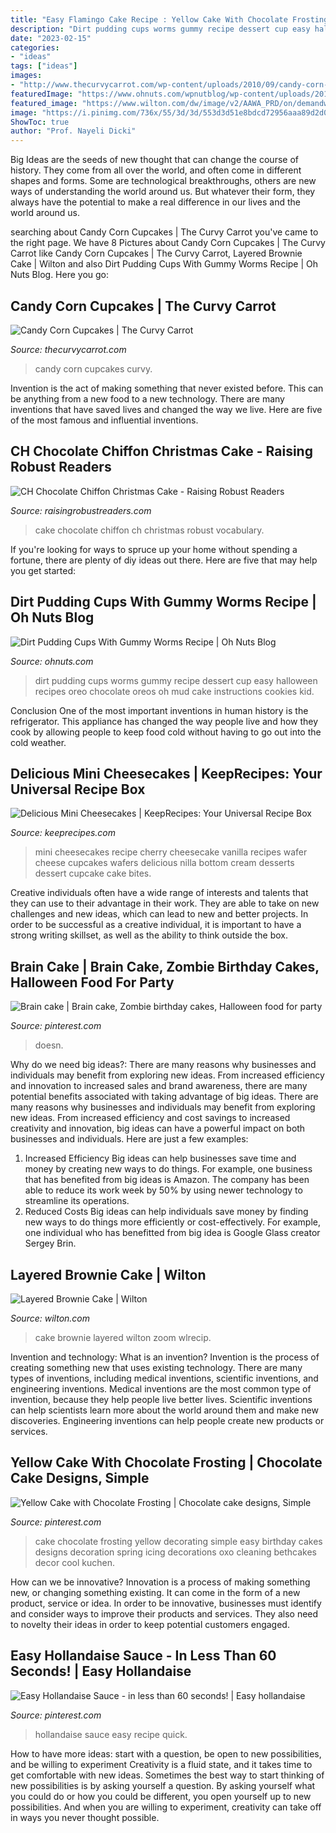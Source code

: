 ```yaml
---
title: "Easy Flamingo Cake Recipe : Yellow Cake With Chocolate Frosting"
description: "Dirt pudding cups worms gummy recipe dessert cup easy halloween recipes oreo chocolate oreos oh mud cake instructions cookies kid"
date: "2023-02-15"
categories:
- "ideas"
tags: ["ideas"]
images:
- "http://www.thecurvycarrot.com/wp-content/uploads/2010/09/candy-corn-cupcake1.jpg"
featuredImage: "https://www.ohnuts.com/wpnutblog/wp-content/uploads/2012/07/dirt-pudding-cups.jpg"
featured_image: "https://www.wilton.com/dw/image/v2/AAWA_PRD/on/demandware.static/-/Sites-wilton-project-master/default/dwae419fc1/images/project/WLRECIP-8563/layered-brownie-cake-recipe_2.jpg?sw=1440&amp;sh=750&amp;sm=fit"
image: "https://i.pinimg.com/736x/55/3d/3d/553d3d51e8bdcd72956aaa89d2d011ed--brain-cake.jpg"
ShowToc: true
author: "Prof. Nayeli Dicki"
---
```



Big Ideas are the seeds of new thought that can change the course of history. They come from all over the world, and often come in different shapes and forms. Some are technological breakthroughs, others are new ways of understanding the world around us. But whatever their form, they always have the potential to make a real difference in our lives and the world around us.

	

		
searching about Candy Corn Cupcakes | The Curvy Carrot you've came to the right page. We have 8 Pictures about Candy Corn Cupcakes | The Curvy Carrot like Candy Corn Cupcakes | The Curvy Carrot, Layered Brownie Cake | Wilton and also Dirt Pudding Cups With Gummy Worms Recipe | Oh Nuts Blog. Here you go:
		
    
## Candy Corn Cupcakes | The Curvy Carrot

<img loading=lazy src="http://www.thecurvycarrot.com/wp-content/uploads/2010/09/candy-corn-cupcake1.jpg" onerror="this.onerror=null;this.src='https://tse4.mm.bing.net/th?id=OIP.7A0KqzDc_tnW5fTtFY1D6gHaLH&amp;pid=15.1';" alt="Candy Corn Cupcakes | The Curvy Carrot">

_Source: thecurvycarrot.com_

>candy corn cupcakes curvy. 

	

Invention is the act of making something that never existed before. This can be anything from a new food to a new technology. There are many inventions that have saved lives and changed the way we live. Here are five of the most famous and influential inventions.

    
## CH Chocolate Chiffon Christmas Cake - Raising Robust Readers

<img loading=lazy src="https://raisingrobustreaders.com/wp-content/uploads/2017/11/IMG_9183-1-e1511716720417-768x1024.jpg" onerror="this.onerror=null;this.src='https://tse3.mm.bing.net/th?id=OIP.HSNCM_jPZLd68NCdZYvmHQHaJ4&amp;pid=15.1';" alt="CH Chocolate Chiffon Christmas Cake - Raising Robust Readers">

_Source: raisingrobustreaders.com_

>cake chocolate chiffon ch christmas robust vocabulary. 

	

If you're looking for ways to spruce up your home without spending a fortune, there are plenty of diy ideas out there. Here are five that may help you get started: 

    
## Dirt Pudding Cups With Gummy Worms Recipe | Oh Nuts Blog

<img loading=lazy src="https://www.ohnuts.com/wpnutblog/wp-content/uploads/2012/07/dirt-pudding-cups.jpg" onerror="this.onerror=null;this.src='https://tse2.mm.bing.net/th?id=OIP.HPiQP-Bsqta-jS0o2m7HuQHaPr&amp;pid=15.1';" alt="Dirt Pudding Cups With Gummy Worms Recipe | Oh Nuts Blog">

_Source: ohnuts.com_

>dirt pudding cups worms gummy recipe dessert cup easy halloween recipes oreo chocolate oreos oh mud cake instructions cookies kid. 

	

Conclusion
One of the most important inventions in human history is the refrigerator. This appliance has changed the way people live and how they cook by allowing people to keep food cold without having to go out into the cold weather.

    
## Delicious Mini Cheesecakes | KeepRecipes: Your Universal Recipe Box

<img loading=lazy src="https://keeprecipes.com/sites/keeprecipes/files/16106_1350176414_0.jpg" onerror="this.onerror=null;this.src='https://tse4.mm.bing.net/th?id=OIP.rfw4E33qGe2Ow-p35lQ_hgHaLQ&amp;pid=15.1';" alt="Delicious Mini Cheesecakes | KeepRecipes: Your Universal Recipe Box">

_Source: keeprecipes.com_

>mini cheesecakes recipe cherry cheesecake vanilla recipes wafer cheese cupcakes wafers delicious nilla bottom cream desserts dessert cupcake cake bites. 

	

Creative individuals often have a wide range of interests and talents that they can use to their advantage in their work. They are able to take on new challenges and new ideas, which can lead to new and better projects. In order to be successful as a creative individual, it is important to have a strong writing skillset, as well as the ability to think outside the box.

    
## Brain Cake | Brain Cake, Zombie Birthday Cakes, Halloween Food For Party

<img loading=lazy src="https://i.pinimg.com/736x/55/3d/3d/553d3d51e8bdcd72956aaa89d2d011ed--brain-cake.jpg" onerror="this.onerror=null;this.src='https://tse1.mm.bing.net/th?id=OIP.AeEpCcUxgK8XrkcooH-J9gHaJ3&amp;pid=15.1';" alt="Brain cake | Brain cake, Zombie birthday cakes, Halloween food for party">

_Source: pinterest.com_

>doesn. 

	

Why do we need big ideas?: There are many reasons why businesses and individuals may benefit from exploring new ideas. From increased efficiency and innovation to increased sales and brand awareness, there are many potential benefits associated with taking advantage of big ideas.
There are many reasons why businesses and individuals may benefit from exploring new ideas. From increased efficiency and cost savings to increased creativity and innovation, big ideas can have a powerful impact on both businesses and individuals. Here are just a few examples:
1. Increased Efficiency
Big ideas can help businesses save time and money by creating new ways to do things. For example, one business that has benefited from big ideas is Amazon. The company has been able to reduce its work week by 50% by using newer technology to streamline its operations.
2. Reduced Costs
Big ideas can help individuals save money by finding new ways to do things more efficiently or cost-effectively. For example, one individual who has benefitted from big idea is Google Glass creator Sergey Brin.

    
## Layered Brownie Cake | Wilton

<img loading=lazy src="https://www.wilton.com/dw/image/v2/AAWA_PRD/on/demandware.static/-/Sites-wilton-project-master/default/dwae419fc1/images/project/WLRECIP-8563/layered-brownie-cake-recipe_2.jpg?sw=1440&amp;sh=750&amp;sm=fit" onerror="this.onerror=null;this.src='https://tse2.mm.bing.net/th?id=OIP.sOwfnhkQ_luMBIKyD6y-5wHaHa&amp;pid=15.1';" alt="Layered Brownie Cake | Wilton">

_Source: wilton.com_

>cake brownie layered wilton zoom wlrecip. 

	

Invention and technology: What is an invention?
Invention is the process of creating something new that uses existing technology. There are many types of inventions, including medical inventions, scientific inventions, and engineering inventions. Medical inventions are the most common type of invention, because they help people live better lives. Scientific inventions can help scientists learn more about the world around them and make new discoveries. Engineering inventions can help people create new products or services.

    
## Yellow Cake With Chocolate Frosting | Chocolate Cake Designs, Simple

<img loading=lazy src="https://i.pinimg.com/736x/ed/04/e3/ed04e3ec2e8f8d12756c5f6155480c84--simple-cake-designs-cake-simple.jpg" onerror="this.onerror=null;this.src='https://tse2.mm.bing.net/th?id=OIP.E34CSpDEvn5S3AvlGfXdEwHaLH&amp;pid=15.1';" alt="Yellow Cake with Chocolate Frosting | Chocolate cake designs, Simple">

_Source: pinterest.com_

>cake chocolate frosting yellow decorating simple easy birthday cakes designs decoration spring icing decorations oxo cleaning bethcakes decor cool kuchen. 

	

How can we be innovative?
Innovation is a process of making something new, or changing something existing. It can come in the form of a new product, service or idea. In order to be innovative, businesses must identify and consider ways to improve their products and services. They also need to novelty their ideas in order to keep potential customers engaged.

    
## Easy Hollandaise Sauce - In Less Than 60 Seconds! | Easy Hollandaise

<img loading=lazy src="https://i.pinimg.com/736x/0a/12/e8/0a12e8c377de7181e25121bc60f1df94.jpg" onerror="this.onerror=null;this.src='https://tse3.mm.bing.net/th?id=OIP.oxdNL1HCemMJigdwM-aoYgHaLH&amp;pid=15.1';" alt="Easy Hollandaise Sauce - in less than 60 seconds! | Easy hollandaise">

_Source: pinterest.com_

>hollandaise sauce easy recipe quick. 

	

How to have more ideas: start with a question, be open to new possibilities, and be willing to experiment
Creativity is a fluid state, and it takes time to get comfortable with new ideas. Sometimes the best way to start thinking of new possibilities is by asking yourself a question. By asking yourself what you could do or how you could be different, you open yourself up to new possibilities. And when you are willing to experiment, creativity can take off in ways you never thought possible.

